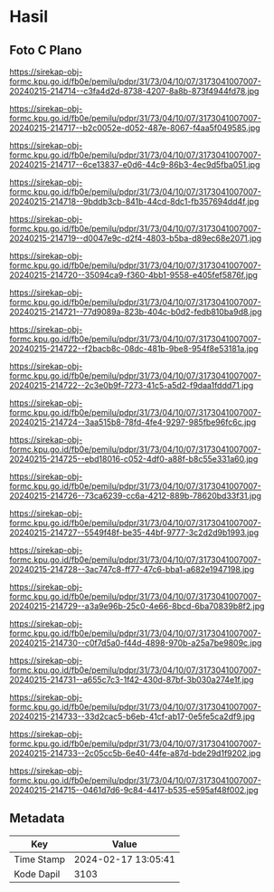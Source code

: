 # Hasil

## Foto C Plano

https://sirekap-obj-formc.kpu.go.id/fb0e/pemilu/pdpr/31/73/04/10/07/3173041007007-20240215-214714--c3fa4d2d-8738-4207-8a8b-873f4944fd78.jpg

https://sirekap-obj-formc.kpu.go.id/fb0e/pemilu/pdpr/31/73/04/10/07/3173041007007-20240215-214717--b2c0052e-d052-487e-8067-f4aa5f049585.jpg

https://sirekap-obj-formc.kpu.go.id/fb0e/pemilu/pdpr/31/73/04/10/07/3173041007007-20240215-214717--6ce13837-e0d6-44c9-86b3-4ec9d5fba051.jpg

https://sirekap-obj-formc.kpu.go.id/fb0e/pemilu/pdpr/31/73/04/10/07/3173041007007-20240215-214718--9bddb3cb-841b-44cd-8dc1-fb357694dd4f.jpg

https://sirekap-obj-formc.kpu.go.id/fb0e/pemilu/pdpr/31/73/04/10/07/3173041007007-20240215-214719--d0047e9c-d2f4-4803-b5ba-d89ec68e2071.jpg

https://sirekap-obj-formc.kpu.go.id/fb0e/pemilu/pdpr/31/73/04/10/07/3173041007007-20240215-214720--35094ca9-f360-4bb1-9558-e405fef5876f.jpg

https://sirekap-obj-formc.kpu.go.id/fb0e/pemilu/pdpr/31/73/04/10/07/3173041007007-20240215-214721--77d9089a-823b-404c-b0d2-fedb810ba9d8.jpg

https://sirekap-obj-formc.kpu.go.id/fb0e/pemilu/pdpr/31/73/04/10/07/3173041007007-20240215-214722--f2bacb8c-08dc-481b-9be8-954f8e53181a.jpg

https://sirekap-obj-formc.kpu.go.id/fb0e/pemilu/pdpr/31/73/04/10/07/3173041007007-20240215-214722--2c3e0b9f-7273-41c5-a5d2-f9daa1fddd71.jpg

https://sirekap-obj-formc.kpu.go.id/fb0e/pemilu/pdpr/31/73/04/10/07/3173041007007-20240215-214724--3aa515b8-78fd-4fe4-9297-985fbe96fc6c.jpg

https://sirekap-obj-formc.kpu.go.id/fb0e/pemilu/pdpr/31/73/04/10/07/3173041007007-20240215-214725--ebd18016-c052-4df0-a88f-b8c55e331a60.jpg

https://sirekap-obj-formc.kpu.go.id/fb0e/pemilu/pdpr/31/73/04/10/07/3173041007007-20240215-214726--73ca6239-cc6a-4212-889b-78620bd33f31.jpg

https://sirekap-obj-formc.kpu.go.id/fb0e/pemilu/pdpr/31/73/04/10/07/3173041007007-20240215-214727--5549f48f-be35-44bf-9777-3c2d2d9b1993.jpg

https://sirekap-obj-formc.kpu.go.id/fb0e/pemilu/pdpr/31/73/04/10/07/3173041007007-20240215-214728--3ac747c8-ff77-47c6-bba1-a682e1947198.jpg

https://sirekap-obj-formc.kpu.go.id/fb0e/pemilu/pdpr/31/73/04/10/07/3173041007007-20240215-214729--a3a9e96b-25c0-4e66-8bcd-6ba70839b8f2.jpg

https://sirekap-obj-formc.kpu.go.id/fb0e/pemilu/pdpr/31/73/04/10/07/3173041007007-20240215-214730--c0f7d5a0-f44d-4898-970b-a25a7be9809c.jpg

https://sirekap-obj-formc.kpu.go.id/fb0e/pemilu/pdpr/31/73/04/10/07/3173041007007-20240215-214731--a655c7c3-1f42-430d-87bf-3b030a274e1f.jpg

https://sirekap-obj-formc.kpu.go.id/fb0e/pemilu/pdpr/31/73/04/10/07/3173041007007-20240215-214733--33d2cac5-b6eb-41cf-ab17-0e5fe5ca2df9.jpg

https://sirekap-obj-formc.kpu.go.id/fb0e/pemilu/pdpr/31/73/04/10/07/3173041007007-20240215-214733--2c05cc5b-6e40-44fe-a87d-bde29d1f9202.jpg

https://sirekap-obj-formc.kpu.go.id/fb0e/pemilu/pdpr/31/73/04/10/07/3173041007007-20240215-214715--0461d7d6-9c84-4417-b535-e595af48f002.jpg


## Metadata

| Key        | Value               |
| ---------- | ------------------- |
| Time Stamp | 2024-02-17 13:05:41 |
| Kode Dapil | 3103                |



